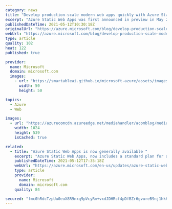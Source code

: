 ```yaml
---
category: news
title: "Develop production-scale modern web apps quickly with Azure Static Web Apps"
excerpt: "Azure Static Web Apps was first announced in preview in May 2020 and today we are happy to announce the general availability of Azure Static Web Apps, including a free plan for easy product exploration and a standard plan for advanced capabilities supported by an enterprise Service Level Agreement (SLA)."
publishedDateTime: 2021-05-12T10:30:18Z
originalUrl: "https://azure.microsoft.com/blog/develop-production-scale-modern-web-apps-quickly-with-azure-static-web-apps/"
webUrl: "https://azure.microsoft.com/blog/develop-production-scale-modern-web-apps-quickly-with-azure-static-web-apps/"
type: article
quality: 102
heat: 122
published: true

provider:
  name: Microsoft
  domain: microsoft.com
  images:
    - url: "https://smartableai.github.io/microsoft-azure/assets/images/organizations/microsoft.com-50x50.jpg"
      width: 50
      height: 50

topics:
  - Azure
  - Web

images:
  - url: "https://azurecomcdn.azureedge.net/mediahandler/acomblog/media/Default/blog/16999dbd-3688-45ac-a7de-9284cc85e759.png"
    width: 1024
    height: 539
    isCached: true

related:
  - title: "Azure Static Web Apps is now generally available "
    excerpt: "Azure Static Web Apps, now includes a standard plan for advanced capabilities supported by an enterprise Service Level Agreement (SLA)."
    publishedDateTime: 2021-05-12T17:35:18Z
    webUrl: "https://azure.microsoft.com/en-us/updates/azure-static-web-apps-is-now-generally-available/"
    type: article
    provider:
      name: Microsoft
      domain: microsoft.com
    quality: 84

secured: "fmc0hRdcTzpUu0euX8R9nxq9pVcyRm+vxdJDHRcf4pDfBZr6gvureB9nj1hkhCGEKv4tXIWzhXlwEbY5TiMscJLiXjzkwwpoMPG+AqBiVj0+Zh0eXcz+tkyNUDODZzss2vcdROtZd42E/TxW9vwdxYhEP+6nKZtARB3ixeCQT4F2QiAWqTc9xTPBq+WhuinpwIySK1xafVWL/3lfwnbBZKBHhYIHE+inzXo1gHg+umYhPCKGUTY72vx6NAcIoKm6zXU5KAmjg149hP9UMvPr+E8XLUPT/4u+wQPczfWDLcBrPaNTwQbYgbGHONgcMx3TGJNpizY1rNhs8JVwxkhYJJKpJFnX5pVxJTZzSeqvxAI=;bU4mCTkzd7i0LJ3MXEuLoA=="
---
```


